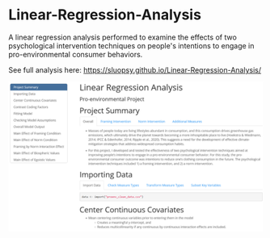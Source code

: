 # Linear-Regression-Analysis
A linear regression analysis performed to examine the effects of two psychological intervention techniques on people's intentions to engage in pro-environmental consumer behaviors.

See full analysis here: https://sluopsy.github.io/Linear-Regression-Analysis/

![](https://github.com/sluopsy/images/blob/main/linear-regression-ss.png?raw=true)
